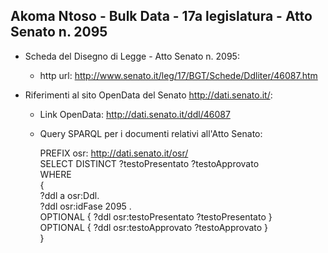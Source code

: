 ## Akoma Ntoso - Bulk Data - 17a legislatura - Atto Senato n. 2095 ##

* Scheda del Disegno di Legge - Atto Senato n. 2095:
	* http url: http://www.senato.it/leg/17/BGT/Schede/Ddliter/46087.htm

* Riferimenti al sito OpenData del Senato http://dati.senato.it/:
	* Link OpenData: http://dati.senato.it/ddl/46087
	* Query SPARQL per i documenti relativi all'Atto Senato:

        PREFIX osr: <http://dati.senato.it/osr/>  
		SELECT DISTINCT ?testoPresentato ?testoApprovato  
		WHERE  
		{  
		    ?ddl a osr:Ddl.  
		    ?ddl osr:idFase 2095 .  
		    OPTIONAL { ?ddl osr:testoPresentato ?testoPresentato }  
		    OPTIONAL { ?ddl osr:testoApprovato ?testoApprovato }  
		}
		